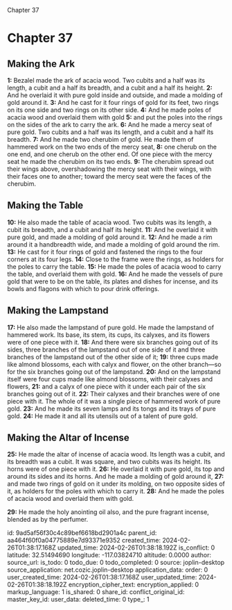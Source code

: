 Chapter 37

# Chapter 37

## Making the Ark

**1:** Bezalel made the ark of acacia wood. Two cubits and a half was its length, a cubit and a half its breadth, and a cubit and a half its height.
**2:** And he overlaid it with pure gold inside and outside, and made a molding of gold around it.
**3:** And he cast for it four rings of gold for its feet, two rings on its one side and two rings on its other side.
**4:** And he made poles of acacia wood and overlaid them with gold
**5:** and put the poles into the rings on the sides of the ark to carry the ark.
**6:** And he made a mercy seat of pure gold. Two cubits and a half was its length, and a cubit and a half its breadth.
**7:** And he made two cherubim of gold. He made them of hammered work on the two ends of the mercy seat,
**8:** one cherub on the one end, and one cherub on the other end. Of one piece with the mercy seat he made the cherubim on its two ends.
**9:** The cherubim spread out their wings above, overshadowing the mercy seat with their wings, with their faces one to another; toward the mercy seat were the faces of the cherubim.

## Making the Table

**10:** He also made the table of acacia wood. Two cubits was its length, a cubit its breadth, and a cubit and half its height.
**11:** And he overlaid it with pure gold, and made a molding of gold around it.
**12:** And he made a rim around it a handbreadth wide, and made a molding of gold around the rim.
**13:** He cast for it four rings of gold and fastened the rings to the four corners at its four legs.
**14:** Close to the frame were the rings, as holders for the poles to carry the table.
**15:** He made the poles of acacia wood to carry the table, and overlaid them with gold.
**16:** And he made the vessels of pure gold that were to be on the table, its plates and dishes for incense, and its bowls and flagons with which to pour drink offerings.

## Making the Lampstand

**17:** He also made the lampstand of pure gold. He made the lampstand of hammered work. Its base, its stem, its cups, its calyxes, and its flowers were of one piece with it.
**18:** And there were six branches going out of its sides, three branches of the lampstand out of one side of it and three branches of the lampstand out of the other side of it;
**19:** three cups made like almond blossoms, each with calyx and flower, on the other branch—so for the six branches going out of the lampstand.
**20:** And on the lampstand itself were four cups made like almond blossoms, with their calyxes and flowers,
**21:** and a calyx of one piece with it under each pair of the six branches going out of it.
**22:** Their calyxes and their branches were of one piece with it. The whole of it was a single piece of hammered work of pure gold.
**23:** And he made its seven lamps and its tongs and its trays of pure gold.
**24:** He made it and all its utensils out of a talent of pure gold.

## Making the Altar of Incense

**25:** He made the altar of incense of acacia wood. Its length was a cubit, and its breadth was a cubit. It was square, and two cubits was its height. Its horns were of one piece with it.
**26:** He overlaid it with pure gold, its top and around its sides and its horns. And he made a molding of gold around it,
**27:** and made two rings of gold on it under its molding, on two opposite sides of it, as holders for the poles with which to carry it.
**28:** And he made the poles of acacia wood and overlaid them with gold.

**29:** He made the holy anointing oil also, and the pure fragrant incense, blended as by the perfumer.


id: 9ad5af56f30c4c89bef6618bd2901a4c
parent_id: aa464f60f0a04775889e7d93371e9352
created_time: 2024-02-26T01:38:17.168Z
updated_time: 2024-02-26T01:38:18.192Z
is_conflict: 0
latitude: 32.51494690
longitude: -117.03824710
altitude: 0.0000
author: 
source_url: 
is_todo: 0
todo_due: 0
todo_completed: 0
source: joplin-desktop
source_application: net.cozic.joplin-desktop
application_data: 
order: 0
user_created_time: 2024-02-26T01:38:17.168Z
user_updated_time: 2024-02-26T01:38:18.192Z
encryption_cipher_text: 
encryption_applied: 0
markup_language: 1
is_shared: 0
share_id: 
conflict_original_id: 
master_key_id: 
user_data: 
deleted_time: 0
type_: 1
